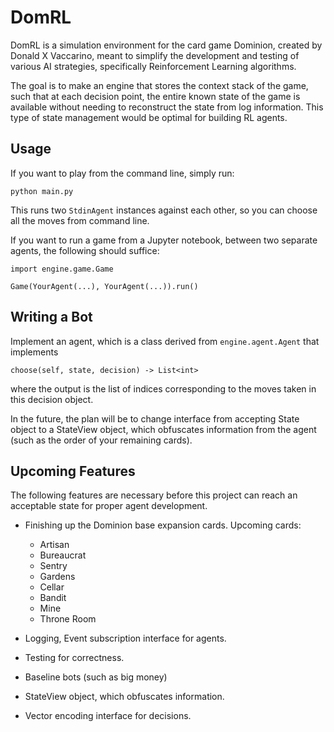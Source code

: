 # DomRL

DomRL is a simulation environment for the card game Dominion, created by Donald X Vaccarino, meant to simplify the development and testing of various AI strategies, specifically Reinforcement Learning algorithms.

The goal is to make an engine that stores the context stack of the game, such that at each decision point, the entire known state of the game is available without needing to reconstruct the state from log information. This type of state management would be optimal for building RL agents.

## Usage

If you want to play from the command line, simply run:

```
python main.py
```

This runs two `StdinAgent` instances against each other, so you can choose all the moves from command line.

If you want to run a game from a Jupyter notebook, between two separate agents, the following should suffice:

```
import engine.game.Game

Game(YourAgent(...), YourAgent(...)).run()
```

## Writing a Bot

Implement an agent, which is a class derived from `engine.agent.Agent` that implements

```
choose(self, state, decision) -> List<int>
```

where the output is the list of indices corresponding to the moves taken in this decision object.

In the future, the plan will be to change interface from accepting State object to a StateView object, which obfuscates information from the agent (such as the order of your remaining cards).


## Upcoming Features

The following features are necessary before this project can reach an acceptable state for proper agent development.

- Finishing up the Dominion base expansion cards. Upcoming cards:
	- Artisan
	- Bureaucrat
	- Sentry
	- Gardens
	- Cellar
	- Bandit
	- Mine
	- Throne Room

- Logging, Event subscription interface for agents.
- Testing for correctness.
- Baseline bots (such as big money)
- StateView object, which obfuscates information.
- Vector encoding interface for decisions.
